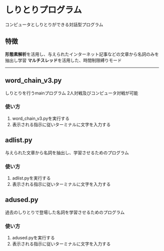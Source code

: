 # しりとりプログラム
コンピュータとしりとりができる対話型プログラム

## 特徴
**形態素解析**を活用し、与えられたインターネット記事などの文章から名詞のみを抽出し学習
**マルチスレッド**を活用した、時間制限縛りモード

---
## word_chain_v3.py
しりとりを行うmainプログラム
2人対戦及びコンピュータ対戦が可能

### 使い方
1. word_chain_v3.pyを実行する
2. 表示される指示に従いターミナルに文字を入力する

## adlist.py
与えられた文章から名詞を抽出し、学習させるためのプログラム

### 使い方
1. adlist.pyを実行する
2. 表示される指示に従いターミナルに文字を入力する

## adused.py
過去のしりとりで登場した名詞を学習させるためのプログラム

### 使い方
1. adused.pyを実行する
2. 表示される指示に従いターミナルに文字を入力する
